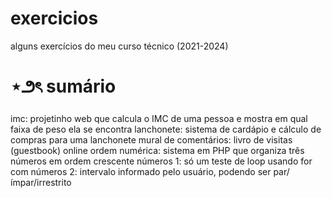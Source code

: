 # exercicios
alguns exercícios do meu curso técnico (2021-2024)

# ⋆౨ৎ sumário
imc: projetinho web que calcula o IMC de uma pessoa e mostra em qual faixa de peso ela se encontra
lanchonete: sistema de cardápio e cálculo de compras para uma lanchonete
mural de comentários: livro de visitas (guestbook) online
ordem numérica: sistema em PHP que organiza três números em ordem crescente
números
1: só um teste de loop usando for com números
2: intervalo informado pelo usuário, podendo ser par/ímpar/irrestrito
